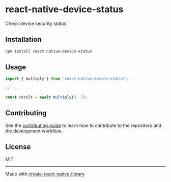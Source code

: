# react-native-device-status
Check device security status
## Installation

```sh
npm install react-native-device-status
```

## Usage

```js
import { multiply } from "react-native-device-status";

// ...

const result = await multiply(3, 7);
```

## Contributing

See the [contributing guide](CONTRIBUTING.md) to learn how to contribute to the repository and the development workflow.

## License

MIT

---

Made with [create-react-native-library](https://github.com/callstack/react-native-builder-bob)
